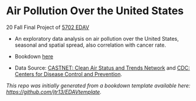 # Air Pollution Over the United States
20 Fall Final Project of [5702 EDAV](https://edav.info/)

- An exploratory data analysis on air pollution over the United States, seasonal and spatial spread, also correlation with cancer rate. 

- Bookdown [here](https://edavgroup3.github.io/usairpollution/) 

- Data Source: [CASTNET: Clean Air Status and Trends Network](https://java.epa.gov/castnet/clearsession.do) and [CDC: Centers for Disease Control and Prevention](https://www.cdc.gov/cancer/uscs/dataviz/download_data.htm).



*This repo was initially generated from a bookdown template available here: https://github.com/jtr13/EDAVtemplate.*

